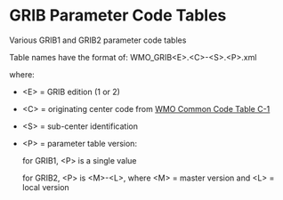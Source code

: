 # GRIB Parameter Code Tables
Various GRIB1 and GRIB2 parameter code tables

Table names have the format of:
  WMO_GRIB\<E\>.\<C\>-\<S\>.\<P\>.xml

where:
- \<E\> = GRIB edition (1 or 2)
- \<C\> = originating center code from [WMO Common Code Table C-1](https://www.wmo.int/pages/prog/www/WMOCodes/WMO306_vI2/LatestVERSION/WMO306_vI2_CommonTable_en.pdf)
- \<S\> = sub-center identification
- \<P\> = parameter table version:

  for GRIB1, \<P\> is a single value
  
  for GRIB2, \<P\> is \<M\>-\<L\>, where \<M\> = master version and \<L\> = local version
